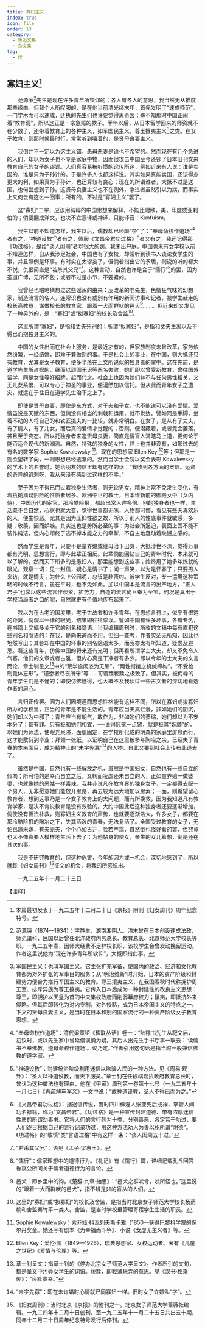 ```yaml
---
title: 寡妇主义
index: true
icon: file
order: 13
category:
  - 鲁迅文集
  - 杂文集
tag:  
  - 坟
---
```


## 寡妇主义[^①]

　　范源廉[^②]先生是现在许多青年所钦仰的；各人有各人的意思，我当然无从推度那些缘由。但我个人所叹服的，是在他当前清光绪末年，首先发明了“速成师范”。一门学术而可以速成，迂执的先生们也许要觉得离奇罢；殊不知那时中国正闹着“教育荒”，所以这正是一宗急赈的款子。半年以后，从日本留学回来的师资就不在少数了，还带着教育上的各种主义，如军国民主义，尊王攘夷主义[^③]之类。在女子教育，则那时候最时行，常常听到嚷着的，是贤母良妻主义。

　　我倒并不一定以为这主义错，愚母恶妻是谁也不希望的。然而现在有几个急进的人们，却以为女子也不专是家庭中物，因而很攻击中国至今还钞了日本旧刊文来教育自己的女子的谬误。人们真容易被听惯的讹传所迷，例如近来有人说：谁是卖国的，谁是只为子孙计的。于是许多人也都这样说。其实如果真能卖国，还该得点更大的利，如果真为子孙计，也还算较有良心；现在的所谓谁者，大抵不过是送国，也何尝想到子孙。这贤母良妻主义也不在例外，急进者虽然引以为病，而事实上又何尝有这么一回事；所有的，不过是“寡妇主义”罢了。

　　这“寡妇”二字，应该用纯粹的中国思想来解释，不能比附欧，美，印度或亚剌伯的；倘要翻成洋文，也决不宜意译或神译，只能译音：Kuofuism。

　　我生以前不知道怎样，我生以后，儒教却已经颇“杂”了：“奉母命权作道场”[^④]者有之，“神道设教”[^⑤]者有之，佩服《文昌帝君功过格》[^⑥]者又有之，我还记得那《功过格》，是给“谈人闺阃”者以很大的罚。我未出户庭，中国也未有女学校以前不知道怎样，自从我涉足社会，中国也有了女校，却常听到读书人谈论女学生的事，并且照例是坏事。有时实在太谬妄了，但倘若指出它的矛盾，则说的听的都大不悦，仇恨简直是“若杀其父兄”[^⑦]。这种言动，自然也许是合于“儒行”[^⑧]的罢，因为圣道广博，无所不包；或者不过是小节，不要紧的。

　　我曾经也略略猜想过这些谣诼的由来：反改革的老先生，色情狂气味的幻想家，制造流言的名人，连常识也没有或别有作用的新闻访事和记者，被学生赶走的校长高教员，谋做校长的教育家，跟着一犬而群吠的邑犬[^⑨]……。但近来却又发见了一种另外的，是：“寡妇”或“拟寡妇”的校长及舍监[^⑩]。

　　这里所谓“寡妇”，是指和丈夫死别的；所谓“拟寡妇”，是指和丈夫生离以及不得已而抱独身主义的。

　　中国的女性出而在社会上服务，是最近才有的，但家族制度未曾改革，家务依然纷繁，一经结婚，即难于兼做别的事。于是社会上的事业，在中国，则大抵还只有教育，尤其是女子教育，便多半落在上文所说似的独身者的掌中。这在先前，是道学先生所占据的，继而以顽固无识等恶名失败，她们即以曾受新教育，曾往国外留学，同是女性等好招牌，起而代之。社会上也因为她们并不与任何男性相关，又无儿女系累，可以专心于神圣的事业，便漫然加以信托。但从此而青年女子之遭灾，就远在于往日在道学先生治下之上了。

　　即使是贤母良妻，即使是东方式，对于夫和子女，也不能说可以没有爱情。爱情虽说是天赋的东西，但倘没有相当的刺戟和运用，就不发达。譬如同是手脚，坐着不动的人将自己的和铁匠挑夫的一比较，就非常明白。在女子，是从有了丈夫，有了情人，有了儿女，而后真的爱情才觉醒的；否则，便潜藏着，或者竟会萎落，甚且至于变态。所以托独身者来造贤母良妻，简直是请盲人骑瞎马上道，更何论于能否适合现代的新潮流。自然，特殊的独身的女性，世上也并非没有，如那过去的有名的数学家 Sophie Kowalewsky [^⑾]，现在的思想家 Ellen Key [^⑿]等；但那是一则欲望转了向，一则思想已经透澈的。然而当学士会院以奖金表彰 Kowalewsky 的学术上的名誉时，她给朋友的信里却有这样的话：“我收到各方面的贺信。运命的奇异的讥刺呀，我从来没有感到过这样的不幸。”

　　至于因为不得已而过着独身生活者，则无论男女，精神上常不免发生变化，有着执拗猜疑阴险的性质者居多。欧洲中世的教士，日本维新前的御殿女中（女内侍），中国历代的宦官，那冷酷险狠，都超出常人许多倍。别的独身者也一样，生活既不合自然，心状也就大变，觉得世事都无味，人物都可憎，看见有些天真欢乐的人，便生恨恶。尤其是因为压抑性欲之故，所以于别人的性底事件就敏感，多疑；欣羡，因而妒嫉。其实这也是势所必至的事：为社会所逼迫，表面上固不能不装作纯洁，但内心却终于逃不掉本能之力的牵掣，不自主地蠢动着缺憾之感的。

　　然而学生是青年，只要不是童养媳或继母治下出身，大抵涉世不深，觉得万事都有光明，思想言行，即与此辈正相反。此辈倘能回忆自己的青年时代，本来就可以了解的。然而天下所多的是愚妇人，那里能想到这些事；始终用了她多年炼就的眼光，观察一切：见一封信，疑心是情书了；闻一声笑，以为是怀春了；只要男人来访，就是情夫；为什么上公园呢，总该是赴密约。被学生反对，专一运用这种策略的时候不待言，虽在平时，也不免如此。加以中国本是流言的出产地方，“正人君子”也常以这些流言作谈资，扩势力，自造的流言尚且奉为至宝，何况是真出于学校当局者之口的呢，自然就更有价值地传布起来了。

　　我以为在古老的国度里，老于世故者和许多青年，在思想言行上，似乎有很远的距离，倘观以一律的眼光，结果即往往谬误。譬如中国有许多坏事，各有专名，在书籍上又偏多关于它的别名和隐语。当我编辑周刊时，所收的文稿中每有直犯这些别名和隐语的；在我，是向来避而不用。但细一查考，作者实茫无所知，因此也坦然写出；其咎却在中国的坏事的别名隐语太多，而我亦太有所知道，疑虑及避忌。看这些青年，仿佛中国的将来还有光明；但再看所谓学士大夫，却又不免令人气塞。他们的文章或者古雅，但内心真是干净者有多少。即以今年的士大夫的文言而论，章士钊呈文[^⒀]中的“荒学逾闲恣为无忌”，“两性衔接之机缄缔构”，“不受检制竟体忘形”，“谨愿者尽丧所守”等……可谓臻亵黩之极致了。但其实，被侮辱的青年学生们是不懂的；即使仿佛懂得，也大概不及我读过一些古文者的深切地看透作者的居心。

　　言归正传罢。因为人们因境遇而思想性格能有这样不同，所以在寡妇或拟寡妇所办的学校里，正当的青年是不能生活的。青年应当天真烂漫，非如她们的阴沉，她们却以为中邪了；青年应当有朝气，敢作为，非如她们的萎缩，她们却以为不安本分了：都有罪。只有极和她们相宜，──说得冠冕一点罢，就是极其“婉顺”的，以她们为师法，使眼光呆滞，面肌固定，在学校所化成的阴森的家庭里屏息而行，这才能敷衍到毕业；拜领一张纸，以证明自己在这里被多年陶冶之余，已经失了青春的本来面目，成为精神上的“未字先寡”[^⒁]的人物，自此又要到社会上传布此道去了。

　　虽然是中国，自然也有一些解放之机，虽然是中国妇女，自然也有一些自立的倾向；所可怕的是幸而自立之后，又转而凌虐还未自立的人，正如童养媳一做婆婆，也就像她的恶姑一样毒辣。我并非说凡在教育界的独身女子，一定都得去配一个男人，无非愿意她们能放开思路，再去较为远大地加以思索；一面，则希望留心教育者，想到这事乃是一个女子教育上的大问题，而有所挽救，因为我知道凡有教育学家，是决不肯说教育是没有效验的。大约中国此后这种独身者还要逐渐增加，倘使没有善法补救，则寡妇主义教育的声势，也就要逐渐浩大，许多女子，都要在那冷酷险狠的陶冶之下，失其活泼的青春，无法复活了。全国受过教育的女子，无论已嫁未嫁，有夫无夫，个个心如古井，脸若严霜，自然倒也怪好看的罢，但究竟也太不像真要人模样地生活下去了；为他帖身的使女，亲生的女儿着想，倒是还在其次的事。

　　我是不研究教育的，但这种危害，今年却因为或一机会，深切地感到了，所以就趁《妇女周刊》[^⒂]征文的机会，将我的所感说出。

　　一九二五年十一月二十三日

【注释】

[^①]: 本篇最初发表于一九二五年十二月二十日《京报》附刊《妇女周刊》周年纪念特号。

[^②]: 范源廉（1874—1934）：字静生，湖南湘阴人。清末曾在日本创设速成法政、师范诸科，民国以后曾任北洋政府内务总长、教育总长、北京师范大学校长等职。一九二五年春，因师大经费不足辞校长职，该校学生会曾发动挽留运动。作者这里说他为“现在许多青年所钦仰”，大概即指此事。

[^③]: 军国民主义：也叫军国主义。它主张扩充军备，使国内的政治、经济和文化教育都为对外扩张的军事目的服务；从“明治维新”时开始，日本的资产阶级和封建势力便合力推行军国主义的教育。尊王攘夷主义，在我国春秋时代称拥护周王室、排斥异族为尊王攘夷。它传入日本后成为一种封建性的改良主义思想：尊王，即拥护以天皇为首的中央集权政府而削弱幕府权力；攘夷，即抵抗外来侵略。但其后即转化为对内专制，对外侵略，成为日本帝国主义的特点之一。下文的贤母良妻主义，是当时在日本和别的国家流行的一种资产阶级女子教育思想。

[^④]: “奉母命权作道场”：清代梁章钜《楹联丛话》卷一：“陆稼书先生从祀文庙，初议时，或以先生家中曾延僧讽诵为疑。其后人出先生手书厅事一联云：‘读儒书不奉佛教，遵母命权作道场’。议乃定。”作者引用这句话是指当时一般兼信佛教的道学家。

[^⑤]: “神道设教”：封建统治阶级利用迷信以欺骗人民的一种方法。见《周易·观卦》：“圣人以神道设教，而天下服矣。”章士钊在任段祺瑞执政府教育总长时，曾认为这种做法也有理由，他在《甲寅》周刊第一卷第十七号（一九二五年十一月七日）《再疏解车军义》一文中说：“故神道设教，圣人不得已而为之。”

[^⑥]: 《文昌帝君功过格》：据迷信传说，晋时四川梓潼人张亚死后成神，掌管人间功名禄籍，称为“文昌帝君”。《功过格》是一种宣传封建道德、带有浓厚迷信性质的所谓劝善书。它将人们的言行列为十类，分别善恶，各定若干功过，要人们逐日根据自己的言行记录功过，用这种方法劝人为善以积所谓“阴德”。《功过格》的“敬慎”类“言语过格”中有这样一条：“谈人闺阃五十过。”

[^⑦]: “若杀其父兄”：语见《孟子·梁惠王》。

[^⑧]: “儒行”：儒家理想中的道德行为。《礼记》有《儒行》篇，详细记载孔丘回答鲁哀公所问关于儒者道德行为的言论。

[^⑨]: 邑犬：即乡里中的狗。《楚辞·九章·抽思》：“邑犬之群吠兮，吠所怪也。”这里说的“跟着一大而群吠的邑犬”，指不辨是非的盲从的人们。

[^⑩]: 这里的“寡妇”或“拟寡妇”的校长及舍监，是指当时北京女子师范大学校长杨荫榆和舍监秦竹平一类人。舍监，是当时学校里管理寄宿学生生活的职员。

[^⑾]: Sophie Kowalewsky：索菲娅·科瓦列夫斯卡雅（1850—获得巴黎科学院的保尔丹奖金。她还写有剧本《为幸福而斗争》、小说《女虚无主义者》等。

[^⑿]: Ellen Key：爱伦·凯（1849—1926），瑞典思想家、女权运动者。著有《儿童之世纪》《爱情与伦理》等。

[^⒀]: 章士钊呈文：指章士钊的《停办北京女子师范大学呈文》。作者所引的文句，都是呈文中污辱女学生的词语。亵黩，即轻薄玩弄的意思。见《汉书·枚乘传》：“亵黩贵幸。”

[^⒁]: “未字先寡”：即在未许婚时心情就已同寡妇一样。旧时女子许婚叫“字”。

[^⒂]: 《妇女周刊》：当时北京《京报》的附刊之一。北京女子师范大学蔷薇社编辑。一九二四年十二月十日创刊，至一九二五年十一月二十五日共出五十期，同年十二月二十日周年纪念特号发行后停刊。
